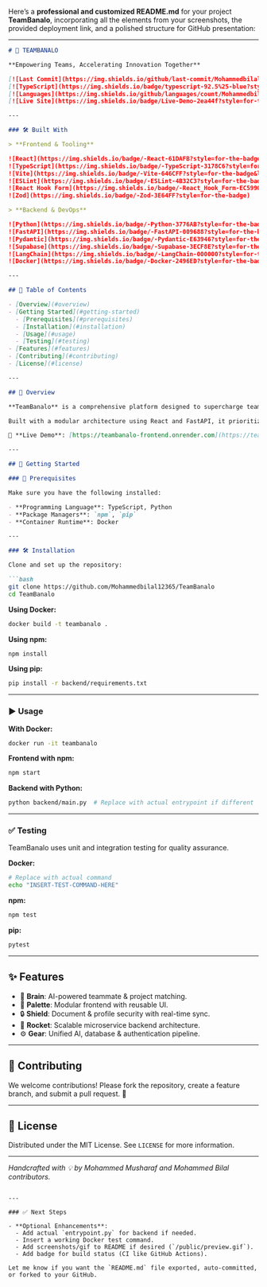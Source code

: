 Here’s a **professional and customized README.md** for your project **TeamBanalo**, incorporating all the elements from your screenshots, the provided deployment link, and a polished structure for GitHub presentation:

---

````md
# 🚀 TEAMBANALO

**Empowering Teams, Accelerating Innovation Together**

[![Last Commit](https://img.shields.io/github/last-commit/Mohammedbilal12365/TeamBanalo?style=for-the-badge)](https://github.com/Mohammedbilal12365/TeamBanalo)
[![TypeScript](https://img.shields.io/badge/typescript-92.5%25-blue?style=for-the-badge)]()
[![Languages](https://img.shields.io/github/languages/count/Mohammedbilal12365/TeamBanalo?style=for-the-badge)]()
[![Live Site](https://img.shields.io/badge/Live-Demo-2ea44f?style=for-the-badge&logo=vercel)](https://teambanalo-frontend.onrender.com)

---

### 🛠 Built With

> **Frontend & Tooling**

![React](https://img.shields.io/badge/-React-61DAFB?style=for-the-badge&logo=react) 
![TypeScript](https://img.shields.io/badge/-TypeScript-3178C6?style=for-the-badge&logo=typescript) 
![Vite](https://img.shields.io/badge/-Vite-646CFF?style=for-the-badge&logo=vite)
![ESLint](https://img.shields.io/badge/-ESLint-4B32C3?style=for-the-badge&logo=eslint)
![React Hook Form](https://img.shields.io/badge/-React_Hook_Form-EC5990?style=for-the-badge&logo=react)
![Zod](https://img.shields.io/badge/-Zod-3E64FF?style=for-the-badge)

> **Backend & DevOps**

![Python](https://img.shields.io/badge/-Python-3776AB?style=for-the-badge&logo=python)
![FastAPI](https://img.shields.io/badge/-FastAPI-009688?style=for-the-badge&logo=fastapi)
![Pydantic](https://img.shields.io/badge/-Pydantic-E63946?style=for-the-badge)
![Supabase](https://img.shields.io/badge/-Supabase-3ECF8E?style=for-the-badge&logo=supabase)
![LangChain](https://img.shields.io/badge/-LangChain-000000?style=for-the-badge&logo=langchain)
![Docker](https://img.shields.io/badge/-Docker-2496ED?style=for-the-badge&logo=docker)

---

## 📑 Table of Contents

- [Overview](#overview)
- [Getting Started](#getting-started)
  - [Prerequisites](#prerequisites)
  - [Installation](#installation)
  - [Usage](#usage)
  - [Testing](#testing)
- [Features](#features)
- [Contributing](#contributing)
- [License](#license)

---

## 🧠 Overview

**TeamBanalo** is a comprehensive platform designed to supercharge team formation in hackathons through AI-driven teammate recommendations, intelligent resume parsing, and seamless project management.

Built with a modular architecture using React and FastAPI, it prioritizes developer scalability, real-time collaboration, and intuitive UI/UX.  

🔗 **Live Demo**: [https://teambanalo-frontend.onrender.com](https://teambanalo-frontend.onrender.com)

---

## 🚦 Getting Started

### 🔧 Prerequisites

Make sure you have the following installed:

- **Programming Language**: TypeScript, Python
- **Package Managers**: `npm`, `pip`
- **Container Runtime**: Docker

---

### 🛠️ Installation

Clone and set up the repository:

```bash
git clone https://github.com/Mohammedbilal12365/TeamBanalo
cd TeamBanalo
````

**Using Docker:**

```bash
docker build -t teambanalo .
```

**Using npm:**

```bash
npm install
```

**Using pip:**

```bash
pip install -r backend/requirements.txt
```

---

### ▶️ Usage

**With Docker:**

```bash
docker run -it teambanalo
```

**Frontend with npm:**

```bash
npm start
```

**Backend with Python:**

```bash
python backend/main.py  # Replace with actual entrypoint if different
```

---

### ✅ Testing

TeamBanalo uses unit and integration testing for quality assurance.

**Docker:**

```bash
# Replace with actual command
echo "INSERT-TEST-COMMAND-HERE"
```

**npm:**

```bash
npm test
```

**pip:**

```bash
pytest
```

---

## ✨ Features

* 🧠 **Brain**: AI-powered teammate & project matching.
* 🎨 **Palette**: Modular frontend with reusable UI.
* 🔒 **Shield**: Document & profile security with real-time sync.
* 🚀 **Rocket**: Scalable microservice backend architecture.
* ⚙️ **Gear**: Unified AI, database & authentication pipeline.

---

## 🤝 Contributing

We welcome contributions! Please fork the repository, create a feature branch, and submit a pull request. 🙌

---

## 📄 License

Distributed under the MIT License. See `LICENSE` for more information.

---

*Handcrafted with 💡 by Mohammed Musharaf  and Mohammed Bilal contributors.*

```

---

### ✅ Next Steps

- **Optional Enhancements**:
  - Add actual `entrypoint.py` for backend if needed.
  - Insert a working Docker test command.
  - Add screenshots/gif to README if desired (`/public/preview.gif`).
  - Add badge for build status (CI like GitHub Actions).

Let me know if you want the `README.md` file exported, auto-committed, or forked to your GitHub.
```
